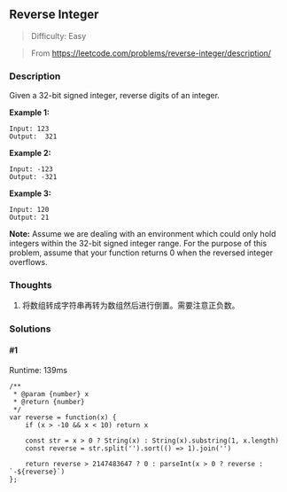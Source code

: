 ## Reverse Integer

> Difficulty: Easy

> From https://leetcode.com/problems/reverse-integer/description/

### Description
Given a 32-bit signed integer, reverse digits of an integer.

**Example 1:**
```
Input: 123
Output:  321
```
**Example 2:**
```
Input: -123
Output: -321
```
**Example 3:**
```
Input: 120
Output: 21
```
**Note:**
Assume we are dealing with an environment which could only hold integers within the 32-bit signed integer range. For the purpose of this problem, assume that your function returns 0 when the reversed integer overflows.

### Thoughts
1. 将数组转成字符串再转为数组然后进行倒置。需要注意正负数。

### Solutions

#### #1
Runtime: 139ms
```
/**
 * @param {number} x
 * @return {number}
 */
var reverse = function(x) {
    if (x > -10 && x < 10) return x
  
    const str = x > 0 ? String(x) : String(x).substring(1, x.length)
    const reverse = str.split('').sort(() => 1).join('')
    
    return reverse > 2147483647 ? 0 : parseInt(x > 0 ? reverse : `-${reverse}`)
};
```